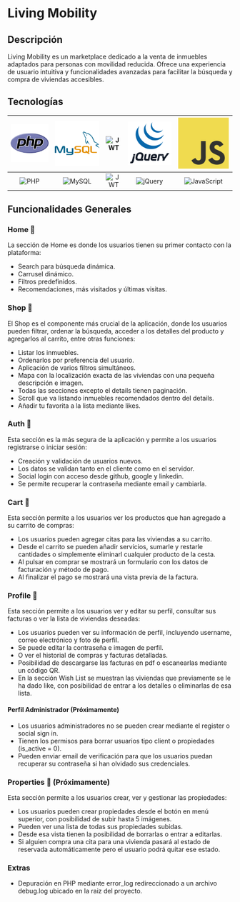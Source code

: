 # Living Mobility

## Descripción

Living Mobility es un marketplace dedicado a la venta de inmuebles adaptados para personas con movilidad reducida. 
Ofrece una experiencia de usuario intuitiva y funcionalidades avanzadas para facilitar la búsqueda y compra de viviendas accesibles.

## Tecnologías

| ![PHP](https://raw.githubusercontent.com/devicons/devicon/master/icons/php/php-original.svg) | ![MySQL](https://raw.githubusercontent.com/devicons/devicon/master/icons/mysql/mysql-original-wordmark.svg) | ![JWT](https://jwt.io/img/pic_logo.svg) | ![jQuery](https://raw.githubusercontent.com/devicons/devicon/master/icons/jquery/jquery-original-wordmark.svg) | ![JavaScript](https://raw.githubusercontent.com/devicons/devicon/master/icons/javascript/javascript-original.svg) | 
|:---:|:---:|:---:|:---:|:---:|
| ![PHP](https://img.shields.io/badge/-PHP-777BB4?style=for-the-badge&logo=php&logoColor=white) | ![MySQL](https://img.shields.io/badge/-MySQL-4479A1?style=for-the-badge&logo=mysql&logoColor=white)  | ![JWT](https://img.shields.io/badge/-JWT-000000?style=for-the-badge&logo=JSON%20web%20tokens) | ![jQuery](https://img.shields.io/badge/-jQuery-0769AD?style=for-the-badge&logo=jquery&logoColor=white) | ![JavaScript](https://img.shields.io/badge/-JavaScript-F7DF1E?style=for-the-badge&logo=javascript&logoColor=black) | 
## Funcionalidades Generales

### Home 🏨

La sección de Home es donde los usuarios tienen su primer contacto con la plataforma:

- Search para búsqueda dinámica.
- Carrusel dinámico.
- Filtros predefinidos.
- Recomendaciones, más visitados y últimas visitas.

### Shop 📃

El Shop es el componente más crucial de la aplicación, donde los usuarios pueden filtrar, ordenar la búsqueda, acceder a los detalles del producto y agregarlos al carrito, entre otras funciones:

- Listar los inmuebles.
- Ordenarlos por preferencia del usuario.
- Aplicación de varios filtros simultáneos.
- Mapa con la localización exacta de las viviendas con una pequeña descripción e imagen.
- Todas las secciones excepto el details tienen paginación.
- Scroll que va listando inmuebles recomendados dentro del details.
- Añadir tu favorita a la lista mediante likes.

### Auth 🚪

Esta sección es la más segura de la aplicación y permite a los usuarios registrarse o iniciar sesión:

- Creación y validación de usuarios nuevos.
- Los datos se validan tanto en el cliente como en el servidor.
- Social login con acceso desde github, google y linkedin.
- Se permite recuperar la contraseña mediante email y cambiarla.

### Cart 🛒

Esta sección permite a los usuarios ver los productos que han agregado a su carrito de compras:

- Los usuarios pueden agregar citas para las viviendas a su carrito.
- Desde el carrito se pueden añadir servicios, sumarle y restarle cantidades o simplemente eliminarl cualquier producto de la cesta.
- Al pulsar en comprar se mostrará un formulario con los datos de facturación y método de pago.
- Al finalizar el pago se mostrará una vista previa de la factura.

### Profile 👤

Esta sección permite a los usuarios ver y editar su perfil, consultar sus facturas o ver la lista de viviendas deseadas:

- Los usuarios pueden ver su información de perfil, incluyendo username, correo electrónico y foto de perfil.
- Se puede editar la contraseña e imagen de perfil.
- O ver el historial de compras y facturas detalladas.
- Posibilidad de descargarse las facturas en pdf o escanearlas mediante un código QR.
- En la sección Wish List se muestran las viviendas que previamente se le ha dado like, con posibilidad de entrar a los detalles o eliminarlas de esa lista.

#### Perfil Administrador (Próximamente)

- Los usuarios administradores no se pueden crear mediante el register o social sign in.
- Tienen los permisos para borrar usuarios tipo client o propiedades (is_active = 0).
- Pueden enviar email de verificación para que los usuarios puedan recuperar su contraseña si han olvidado sus credenciales.

### Properties 🏡 (Próximamente)

Esta sección permite a los usuarios crear, ver y gestionar las propiedades:

- Los usuarios pueden crear propiedades desde el botón en menú superior, con posibilidad de subir hasta 5 imágenes.
- Pueden ver una lista de todas sus propiedades subidas.
- Desde esa vista tienen la posibilidad de borrarlas o entrar a editarlas.
- Si alguien compra una cita para una vivienda pasará al estado de reservada automáticamente pero el usuario podrá quitar ese estado.

### Extras
 - Depuración en PHP mediante error_log redireccionado a un archivo debug.log ubicado en la raiz del proyecto.

